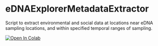 # eDNAExplorerMetadataExtractor
Script to extract environmental and social data at locations near eDNA sampling locations, and within specified temporal ranges of sampling.

[![Open In Colab](https://colab.research.google.com/assets/colab-badge.svg)](https://colab.research.google.com/github/CALeDNA/eDNAExplorerMetadataExtractor/blob/main/eDNAExplorerMetadataExtractor.ipynb)

